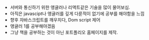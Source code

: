 - 서버와 통신하기 위한 앵귤러나 리액트같은 기술을 많이 물어보심.
- 아직은 javascipt나 앵귤러를 깊게 다룬적이 없기에 공부를 해야함을 느낌
- 향후 자바스크립트를 깨우치다, Dom script 제어 
- 앵귤러 1를 공부해야겠음
- 그냥 책을 공부하는 것이 아닌 포트폴리오 홈페이지를 제작.
